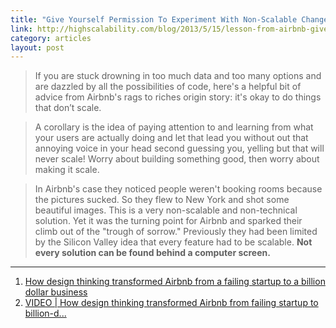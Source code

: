 ```yaml
---
title: "Give Yourself Permission To Experiment With Non-Scalable Changes"
link: http://highscalability.com/blog/2013/5/15/lesson-from-airbnb-give-yourself-permission-to-experiment-wi.html
category: articles
layout: post
---
```


> If you are stuck drowning in too much data and too many options and are
> dazzled by all the possibilities of code, here's a helpful bit of advice from
> Airbnb's rags to riches origin story: it's okay to do things that don’t scale.

> A corollary is the idea of paying attention to and learning from what your
> users are actually doing and let that lead you without out that annoying voice
> in your head second guessing you, yelling but that will never scale! Worry
> about building something good, then worry about making it scale.

> In Airbnb's case they noticed people weren't booking rooms because the
> pictures sucked. So they flew to New York and shot some beautiful images. This
> is a very non-scalable and non-technical solution. Yet it was the turning
> point for Airbnb and sparked their climb out of the "trough of sorrow."
> Previously they had been limited by the Silicon Valley idea that every feature
> had to be scalable. **Not every solution can be found behind a computer
> screen.**

---

1. [How design thinking transformed Airbnb from a failing startup to a billion dollar business][1]
2. [VIDEO | How design thinking transformed Airbnb from failing startup to billion-d...][2]

[1]: http://firstround.com/article/How-design-thinking-transformed-Airbnb-from-failing-startup-to-billion-dollar-business#
[2]: http://youtu.be/RUEjYswwWPY
